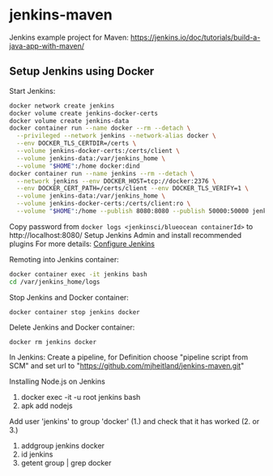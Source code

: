 # jenkins-maven
Jenkins example project for Maven: https://jenkins.io/doc/tutorials/build-a-java-app-with-maven/

## Setup Jenkins using Docker

Start Jenkins:

```bash
docker network create jenkins
docker volume create jenkins-docker-certs
docker volume create jenkins-data
docker container run --name docker --rm --detach \
  --privileged --network jenkins --network-alias docker \
  --env DOCKER_TLS_CERTDIR=/certs \
  --volume jenkins-docker-certs:/certs/client \
  --volume jenkins-data:/var/jenkins_home \
  --volume "$HOME":/home docker:dind
docker container run --name jenkins --rm --detach \
  --network jenkins --env DOCKER_HOST=tcp://docker:2376 \
  --env DOCKER_CERT_PATH=/certs/client --env DOCKER_TLS_VERIFY=1 \
  --volume jenkins-data:/var/jenkins_home \
  --volume jenkins-docker-certs:/certs/client:ro \
  --volume "$HOME":/home --publish 8080:8080 --publish 50000:50000 jenkinsci/blueocean
```

Copy password from
  `docker logs <jenkinsci/blueocean containerId>`
to
  http://localhost:8080/ 
Setup Jenkins Admin and
install recommended plugins
For more details: [Configure Jenkins](https://jenkins.io/doc/tutorials/build-a-java-app-with-maven/#setup-wizard)

Remoting into Jenkins container:
```bash
docker container exec -it jenkins bash
cd /var/jenkins_home/logs
```

Stop Jenkins and Docker container:
```
docker container stop jenkins docker
```

Delete Jenkins and Docker container:
```
docker rm jenkins docker
```

In Jenkins:
Create a pipeline, for Definition choose "pipeline script from SCM" and set url to "https://github.com/mjheitland/jenkins-maven.git"

Installing Node.js on Jenkins

1. docker exec -it -u root jenkins bash
2. apk add nodejs

Add user 'jenkins' to group 'docker' (1.) and check that it has worked (2. or 3.)

1. addgroup jenkins docker
2. id jenkins
3. getent group | grep docker

